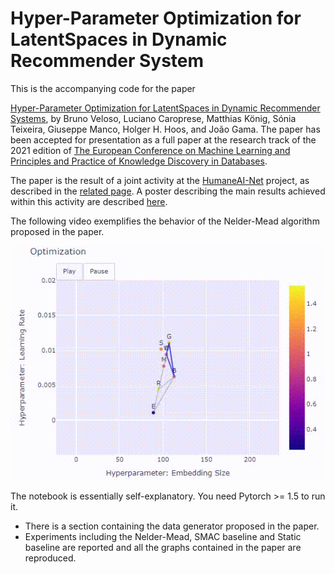 # Hyper-Parameter Optimization for LatentSpaces in Dynamic Recommender System


This is the accompanying code for the paper

[Hyper-Parameter Optimization for LatentSpaces in Dynamic Recommender Systems](https://github.com/BrunoMVeloso/ECMLPKDD2021/ecmlpkdd_paper.pdf), by Bruno Veloso, Luciano Caroprese, Matthias König, Sónia Teixeira, Giuseppe Manco, Holger H. Hoos, and João Gama. The paper has been accepted for presentation as a full paper at the research track of the 2021 edition of [The European Conference on Machine Learning and Principles and Practice of Knowledge Discovery in Databases](https://2021.ecmlpkdd.org/?page_id=1811).

The paper is the result of a joint activity at the [HumaneAI-Net](https://www.humane-ai.eu/) project, as described in the [related page](https://www.humane-ai.eu/project/online-deep-automl/). A poster describing the main results achieved within this activity are described [here](https://github.com/BrunoMVeloso/ECMLPKDD2021/blob/main/Poster%20HumanE-AI.pdf).

The following video exemplifies the behavior of the Nelder-Mead algorithm proposed in the paper. 

![NelderMead](https://github.com/BrunoMVeloso/ECMLPKDD2021/blob/main/NelderMead.gif)

The notebook is essentially self-explanatory. You need Pytorch >= 1.5 to run it.

- There is a section containing the data generator proposed in the paper. 
- Experiments including the Nelder-Mead, SMAC baseline and Static baseline are reported and all the graphs contained in the paper are reproduced. 

